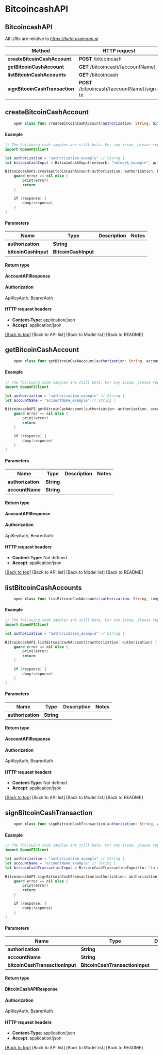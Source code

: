 # BitcoincashAPI

## BitcoincashAPI

All URIs are relative to _https://beta.usemoon.ai_

| Method                         | HTTP request                                | Description |
| ------------------------------ | ------------------------------------------- | ----------- |
| **createBitcoinCashAccount**   | **POST** /bitcoincash                       |             |
| **getBitcoinCashAccount**      | **GET** /bitcoincash/{accountName}          |             |
| **listBitcoinCashAccounts**    | **GET** /bitcoincash                        |             |
| **signBitcoinCashTransaction** | **POST** /bitcoincash/{accountName}/sign-tx |             |

## **createBitcoinCashAccount**

```swift
    open class func createBitcoinCashAccount(authorization: String, bitcoinCashInput: BitcoinCashInput, completion: @escaping (_ data: AccountAPIResponse?, _ error: Error?) -> Void)
```

#### Example

```swift
// The following code samples are still beta. For any issue, please report via http://github.com/OpenAPITools/openapi-generator/issues/new
import OpenAPIClient

let authorization = "authorization_example" // String | 
let bitcoinCashInput = BitcoinCashInput(network: "network_example", privateKey: "privateKey_example") // BitcoinCashInput | 

BitcoincashAPI.createBitcoinCashAccount(authorization: authorization, bitcoinCashInput: bitcoinCashInput) { (response, error) in
    guard error == nil else {
        print(error)
        return
    }

    if (response) {
        dump(response)
    }
}
```

#### Parameters

| Name                 | Type                 | Description | Notes |
| -------------------- | -------------------- | ----------- | ----- |
| **authorization**    | **String**           |             |       |
| **bitcoinCashInput** | **BitcoinCashInput** |             |       |

#### Return type

**AccountAPIResponse**

#### Authorization

ApiKeyAuth, BearerAuth

#### HTTP request headers

* **Content-Type**: application/json
* **Accept**: application/json

[\[Back to top\]](broken-reference) \[Back to API list] \[Back to Model list] \[Back to README]

## **getBitcoinCashAccount**

```swift
    open class func getBitcoinCashAccount(authorization: String, accountName: String, completion: @escaping (_ data: AccountAPIResponse?, _ error: Error?) -> Void)
```

#### Example

```swift
// The following code samples are still beta. For any issue, please report via http://github.com/OpenAPITools/openapi-generator/issues/new
import OpenAPIClient

let authorization = "authorization_example" // String | 
let accountName = "accountName_example" // String | 

BitcoincashAPI.getBitcoinCashAccount(authorization: authorization, accountName: accountName) { (response, error) in
    guard error == nil else {
        print(error)
        return
    }

    if (response) {
        dump(response)
    }
}
```

#### Parameters

| Name              | Type       | Description | Notes |
| ----------------- | ---------- | ----------- | ----- |
| **authorization** | **String** |             |       |
| **accountName**   | **String** |             |       |

#### Return type

**AccountAPIResponse**

#### Authorization

ApiKeyAuth, BearerAuth

#### HTTP request headers

* **Content-Type**: Not defined
* **Accept**: application/json

[\[Back to top\]](broken-reference) \[Back to API list] \[Back to Model list] \[Back to README]

## **listBitcoinCashAccounts**

```swift
    open class func listBitcoinCashAccounts(authorization: String, completion: @escaping (_ data: AccountAPIResponse?, _ error: Error?) -> Void)
```

#### Example

```swift
// The following code samples are still beta. For any issue, please report via http://github.com/OpenAPITools/openapi-generator/issues/new
import OpenAPIClient

let authorization = "authorization_example" // String | 

BitcoincashAPI.listBitcoinCashAccounts(authorization: authorization) { (response, error) in
    guard error == nil else {
        print(error)
        return
    }

    if (response) {
        dump(response)
    }
}
```

#### Parameters

| Name              | Type       | Description | Notes |
| ----------------- | ---------- | ----------- | ----- |
| **authorization** | **String** |             |       |

#### Return type

**AccountAPIResponse**

#### Authorization

ApiKeyAuth, BearerAuth

#### HTTP request headers

* **Content-Type**: Not defined
* **Accept**: application/json

[\[Back to top\]](broken-reference) \[Back to API list] \[Back to Model list] \[Back to README]

## **signBitcoinCashTransaction**

```swift
    open class func signBitcoinCashTransaction(authorization: String, accountName: String, bitcoinCashTransactionInput: BitcoinCashTransactionInput, completion: @escaping (_ data: BitcoinCashAPIResponse?, _ error: Error?) -> Void)
```

#### Example

```swift
// The following code samples are still beta. For any issue, please report via http://github.com/OpenAPITools/openapi-generator/issues/new
import OpenAPIClient

let authorization = "authorization_example" // String | 
let accountName = "accountName_example" // String | 
let bitcoinCashTransactionInput = BitcoinCashTransactionInput(to: "to_example", value: 123, network: "network_example", compress: false) // BitcoinCashTransactionInput | 

BitcoincashAPI.signBitcoinCashTransaction(authorization: authorization, accountName: accountName, bitcoinCashTransactionInput: bitcoinCashTransactionInput) { (response, error) in
    guard error == nil else {
        print(error)
        return
    }

    if (response) {
        dump(response)
    }
}
```

#### Parameters

| Name                            | Type                            | Description | Notes |
| ------------------------------- | ------------------------------- | ----------- | ----- |
| **authorization**               | **String**                      |             |       |
| **accountName**                 | **String**                      |             |       |
| **bitcoinCashTransactionInput** | **BitcoinCashTransactionInput** |             |       |

#### Return type

**BitcoinCashAPIResponse**

#### Authorization

ApiKeyAuth, BearerAuth

#### HTTP request headers

* **Content-Type**: application/json
* **Accept**: application/json

[\[Back to top\]](broken-reference) \[Back to API list] \[Back to Model list] \[Back to README]

